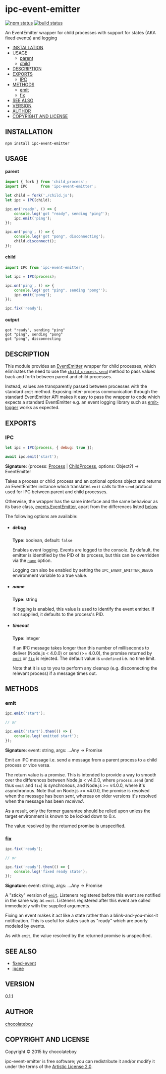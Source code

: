 # ipc-event-emitter

[![npm status](http://img.shields.io/npm/v/ipc-event-emitter.svg)](https://www.npmjs.org/package/ipc-event-emitter)
[![build status](https://secure.travis-ci.org/chocolateboy/ipc-event-emitter.svg)](http://travis-ci.org/chocolateboy/ipc-event-emitter)

An EventEmitter wrapper for child processes with support for states (AKA fixed events) and logging

- [INSTALLATION](#installation)
- [USAGE](#usage)
    - [parent](#parent)
    - [child](#child)
- [DESCRIPTION](#description)
- [EXPORTS](#exports)
  - [IPC](#ipc)
- [METHODS](#methods)
  - [emit](#emit)
  - [fix](#fix)
- [SEE ALSO](#see-also)
- [VERSION](#version)
- [AUTHOR](#author)
- [COPYRIGHT AND LICENSE](#copyright-and-license)

## INSTALLATION

    npm install ipc-event-emitter

## USAGE

#### parent

```javascript
import { fork } from 'child_process';
import IPC      from 'ipc-event-emitter';

let child = fork('./child.js');
let ipc = IPC(child);

ipc.on('ready', () => {
    console.log('got "ready", sending "ping"');
    ipc.emit('ping');
});

ipc.on('pong', () => {
    console.log('got "pong", disconnecting');
    child.disconnect();
});
```

#### child

```javascript
import IPC from 'ipc-event-emitter';

let ipc = IPC(process);

ipc.on('ping', () => {
    console.log('got "ping", sending "pong"');
    ipc.emit('pong');
});

ipc.fix('ready');
```

#### output

    got "ready", sending "ping"
    got "ping", sending "pong"
    got "pong", disconnecting

## DESCRIPTION

This module provides an [EventEmitter](https://nodejs.org/api/events.html) wrapper for child processes, which
eliminates the need to use the
[`child_process.send`](https://nodejs.org/api/child_process.html#child_process_child_send_message_sendhandle_callback)
method to pass values back and forth between parent and child processes.

Instead, values are transparently passed between processes with the standard `emit` method.
Exposing inter-process communication through the standard EventEmitter API makes it easy to pass the wrapper
to code which expects a standard EventEmitter e.g. an event logging library such as
[emit-logger](https://www.npmjs.com/package/emit-logger) works as expected.

## EXPORTS

### IPC

```javascript
let ipc = IPC(process, { debug: true });

await ipc.emit('start');
```

**Signature**: (process: [Process](https://nodejs.org/api/process.html) | [ChildProcess](https://nodejs.org/api/child_process.html), options: Object?) → EventEmitter

Takes a process or child\_process and an optional options object and returns an EventEmitter instance which translates
`emit` calls to the `send` protocol used for IPC between parent and child processes.

Otherwise, the wrapper has the same interface and the same behaviour as its base class,
[events.EventEmitter](https://nodejs.org/api/events.html), apart from the differences
listed [below](#methods).

The following options are available:

* ##### debug

    **Type**: boolean, default: `false`

    Enables event logging. Events are logged to the console.
    By default, the emitter is identified by the PID of its process, but this
    can be overridden via the [`name`](#name) option.

    Logging can also be enabled by setting the `IPC_EVENT_EMITTER_DEBUG` environment variable
    to a true value.

* ##### name

    **Type**: string

    If logging is enabled, this value is used to identify the event emitter. If not supplied,
    it defaults to the process's PID.

* ##### timeout

    **Type**: integer

    If an IPC message takes longer than this number of milliseconds to deliver (Node.js < 4.0.0)
    or send (>= 4.0.0), the promise returned by [`emit`](#emit) or [`fix`](#fix) is rejected. The default value is
    `undefined` i.e. no time limit.

    Note that it is up to you to perform any cleanup (e.g. disconnecting the relevant process) if a message times out.

## METHODS

### emit

```javascript
ipc.emit('start');

// or

ipc.emit('start').then(() => {
    console.log('emitted start');
});
```

**Signature**: event: string, args: ...Any → Promise

Emit an IPC message i.e. send a message from a parent process to a child process or vice versa.

The return value is a promise. This is intended to provide a way to smooth over the
differences between Node.js < v4.0.0, where `process.send` (and thus `emit` and `fix`) is synchronous,
and Node.js >= v4.0.0, where it's asynchronous. Note that on Node.js >= v4.0.0,
the promise is resolved when the message has been *sent*, whereas on older versions
it's resolved when the message has been *received*.

As a result, only the former guarantee should be relied upon unless the target
environment is known to be locked down to 0.x.

The value resolved by the returned promise is unspecified.

### fix

```javascript
ipc.fix('ready');

// or

ipc.fix('ready').then(() => {
    console.log('fixed ready state');
});
```

**Signature**: event: string, args: ...Any → Promise

A "sticky" version of [`emit`](#emit). Listeners registered before this event are notified in
the same way as `emit`. Listeners registered after this event are called immediately with the
supplied arguments.

Fixing an event makes it act like a state rather than a blink-and-you-miss-it notification.
This is useful for states such as "ready" which are poorly modeled by events.

As with `emit`, the value resolved by the returned promise is unspecified.

## SEE ALSO

* [fixed-event](https://www.npmjs.com/package/fixed-event)
* [ipcee](https://www.npmjs.com/package/ipcee)

## VERSION

0.1.1

## AUTHOR

[chocolateboy](mailto:chocolate@cpan.org)

## COPYRIGHT AND LICENSE

Copyright © 2015 by chocolateboy

ipc-event-emitter is free software; you can redistribute it and/or modify it under the
terms of the [Artistic License 2.0](http://www.opensource.org/licenses/artistic-license-2.0.php).
